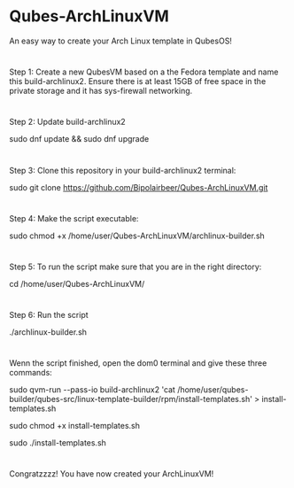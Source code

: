 # Qubes-ArchLinuxVM
An easy way to create your Arch Linux template in QubesOS!
#
#
Step 1:
Create a new QubesVM based on a the Fedora template and name this build-archlinux2. Ensure there is at least 15GB of free space in the private storage and it has sys-firewall networking.
#
#
Step 2:
Update build-archlinux2

  sudo dnf update && sudo dnf upgrade
#
#
Step 3:
Clone this repository in your build-archlinux2 terminal:

  sudo git clone https://github.com/Bipolairbeer/Qubes-ArchLinuxVM.git
#
#
Step 4:
Make the script executable:

  sudo chmod +x /home/user/Qubes-ArchLinuxVM/archlinux-builder.sh
#
#
Step 5:
To run the script make sure that you are in the right directory:
  
  cd /home/user/Qubes-ArchLinuxVM/
#
#
Step 6:
Run the script

  ./archlinux-builder.sh
#
#
Wenn the script finished, open the dom0 terminal and give these three commands:

  sudo qvm-run --pass-io build-archlinux2 'cat /home/user/qubes-builder/qubes-src/linux-template-builder/rpm/install-templates.sh' > install-templates.sh
  
  sudo chmod +x install-templates.sh
  
  sudo ./install-templates.sh
#
#
Congratzzzz! You have now created your ArchLinuxVM!

